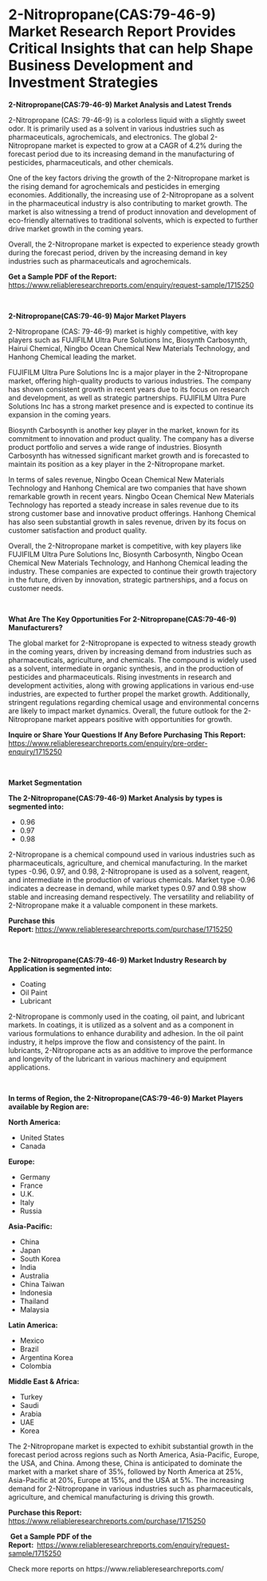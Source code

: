 <p><h1>2-Nitropropane(CAS:79-46-9) Market Research Report Provides Critical Insights that can help Shape Business Development and Investment Strategies</h1></p><p><strong>2-Nitropropane(CAS:79-46-9) Market Analysis and Latest Trends</strong></p>
<p><p>2-Nitropropane (CAS: 79-46-9) is a colorless liquid with a slightly sweet odor. It is primarily used as a solvent in various industries such as pharmaceuticals, agrochemicals, and electronics. The global 2-Nitropropane market is expected to grow at a CAGR of 4.2% during the forecast period due to its increasing demand in the manufacturing of pesticides, pharmaceuticals, and other chemicals.</p><p>One of the key factors driving the growth of the 2-Nitropropane market is the rising demand for agrochemicals and pesticides in emerging economies. Additionally, the increasing use of 2-Nitropropane as a solvent in the pharmaceutical industry is also contributing to market growth. The market is also witnessing a trend of product innovation and development of eco-friendly alternatives to traditional solvents, which is expected to further drive market growth in the coming years.</p><p>Overall, the 2-Nitropropane market is expected to experience steady growth during the forecast period, driven by the increasing demand in key industries such as pharmaceuticals and agrochemicals.</p></p>
<p><strong>Get a Sample PDF of the Report:&nbsp;</strong> <a href="https://www.reliableresearchreports.com/enquiry/request-sample/1715250">https://www.reliableresearchreports.com/enquiry/request-sample/1715250</a></p>
<p>&nbsp;</p>
<p><strong>2-Nitropropane(CAS:79-46-9) Major Market Players</strong></p>
<p><p>2-Nitropropane (CAS: 79-46-9) market is highly competitive, with key players such as FUJIFILM Ultra Pure Solutions Inc, Biosynth Carbosynth, Hairui Chemical, Ningbo Ocean Chemical New Materials Technology, and Hanhong Chemical leading the market.</p><p>FUJIFILM Ultra Pure Solutions Inc is a major player in the 2-Nitropropane market, offering high-quality products to various industries. The company has shown consistent growth in recent years due to its focus on research and development, as well as strategic partnerships. FUJIFILM Ultra Pure Solutions Inc has a strong market presence and is expected to continue its expansion in the coming years.</p><p>Biosynth Carbosynth is another key player in the market, known for its commitment to innovation and product quality. The company has a diverse product portfolio and serves a wide range of industries. Biosynth Carbosynth has witnessed significant market growth and is forecasted to maintain its position as a key player in the 2-Nitropropane market.</p><p>In terms of sales revenue, Ningbo Ocean Chemical New Materials Technology and Hanhong Chemical are two companies that have shown remarkable growth in recent years. Ningbo Ocean Chemical New Materials Technology has reported a steady increase in sales revenue due to its strong customer base and innovative product offerings. Hanhong Chemical has also seen substantial growth in sales revenue, driven by its focus on customer satisfaction and product quality.</p><p>Overall, the 2-Nitropropane market is competitive, with key players like FUJIFILM Ultra Pure Solutions Inc, Biosynth Carbosynth, Ningbo Ocean Chemical New Materials Technology, and Hanhong Chemical leading the industry. These companies are expected to continue their growth trajectory in the future, driven by innovation, strategic partnerships, and a focus on customer needs.</p></p>
<p>&nbsp;</p>
<p><strong>What Are The Key Opportunities For 2-Nitropropane(CAS:79-46-9) Manufacturers?</strong></p>
<p><p>The global market for 2-Nitropropane is expected to witness steady growth in the coming years, driven by increasing demand from industries such as pharmaceuticals, agriculture, and chemicals. The compound is widely used as a solvent, intermediate in organic synthesis, and in the production of pesticides and pharmaceuticals. Rising investments in research and development activities, along with growing applications in various end-use industries, are expected to further propel the market growth. Additionally, stringent regulations regarding chemical usage and environmental concerns are likely to impact market dynamics. Overall, the future outlook for the 2-Nitropropane market appears positive with opportunities for growth.</p></p>
<p><strong>Inquire or Share Your Questions If Any Before Purchasing This Report:</strong> <a href="https://www.reliableresearchreports.com/enquiry/pre-order-enquiry/1715250">https://www.reliableresearchreports.com/enquiry/pre-order-enquiry/1715250</a></p>
<p>&nbsp;</p>
<p><strong>Market Segmentation</strong></p>
<p><strong>The 2-Nitropropane(CAS:79-46-9) Market Analysis by types is segmented into:</strong></p>
<p><ul><li>0.96</li><li>0.97</li><li>0.98</li></ul></p>
<p><p>2-Nitropropane is a chemical compound used in various industries such as pharmaceuticals, agriculture, and chemical manufacturing. In the market types -0.96, 0.97, and 0.98, 2-Nitropropane is used as a solvent, reagent, and intermediate in the production of various chemicals. Market type -0.96 indicates a decrease in demand, while market types 0.97 and 0.98 show stable and increasing demand respectively. The versatility and reliability of 2-Nitropropane make it a valuable component in these markets.</p></p>
<p><strong>Purchase this Report:&nbsp;</strong><a href="https://www.reliableresearchreports.com/purchase/1715250">https://www.reliableresearchreports.com/purchase/1715250</a></p>
<p>&nbsp;</p>
<p><strong>The 2-Nitropropane(CAS:79-46-9) Market Industry Research by Application is segmented into:</strong></p>
<p><ul><li>Coating</li><li>Oil Paint</li><li>Lubricant</li></ul></p>
<p><p>2-Nitropropane is commonly used in the coating, oil paint, and lubricant markets. In coatings, it is utilized as a solvent and as a component in various formulations to enhance durability and adhesion. In the oil paint industry, it helps improve the flow and consistency of the paint. In lubricants, 2-Nitropropane acts as an additive to improve the performance and longevity of the lubricant in various machinery and equipment applications.</p></p>
<p>&nbsp;</p>
<p><strong>In terms of Region, the 2-Nitropropane(CAS:79-46-9) Market Players available by Region are:</strong></p>
<p>
    <p> <strong> North America: </strong>
        <ul>
            <li>United States</li>
            <li>Canada</li>
        </ul>
        </p> 
    <p> <strong> Europe: </strong>
        <ul>
            <li>Germany</li>
            <li>France</li>
            <li>U.K.</li>
            <li>Italy</li>
            <li>Russia</li>
        </ul>
        </p> 
    <p> <strong> Asia-Pacific: </strong>
        <ul>
            <li>China</li>
            <li>Japan</li>
            <li>South Korea</li>
            <li>India</li>
            <li>Australia</li>
            <li>China Taiwan</li>
            <li>Indonesia</li>
            <li>Thailand</li>
            <li>Malaysia</li>
        </ul>
        </p> 
    <p> <strong> Latin America: </strong>
        <ul>
            <li>Mexico</li>
            <li>Brazil</li>
            <li>Argentina Korea</li>
            <li>Colombia</li>
        </ul>
        </p> 
    <p> <strong> Middle East & Africa: </strong>
        <ul>
            <li>Turkey</li>
            <li>Saudi</li>
            <li>Arabia</li>
            <li>UAE</li>
            <li>Korea</li>
        </ul>
    </p>
    </p>
<p><p>The 2-Nitropropane market is expected to exhibit substantial growth in the forecast period across regions such as North America, Asia-Pacific, Europe, the USA, and China. Among these, China is anticipated to dominate the market with a market share of 35%, followed by North America at 25%, Asia-Pacific at 20%, Europe at 15%, and the USA at 5%. The increasing demand for 2-Nitropropane in various industries such as pharmaceuticals, agriculture, and chemical manufacturing is driving this growth.</p></p>
<p><strong>Purchase this Report: </strong><a href="https://www.reliableresearchreports.com/purchase/1715250">https://www.reliableresearchreports.com/purchase/1715250</a></p>
<p>&nbsp;<strong>Get a Sample PDF of the Report:&nbsp;&nbsp;</strong><a href="https://www.reliableresearchreports.com/enquiry/request-sample/1715250">https://www.reliableresearchreports.com/enquiry/request-sample/1715250</a></p>
<p><strong></strong></p>
<p>Check more reports on https://www.reliableresearchreports.com/</p>